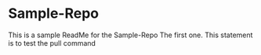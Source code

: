 # Sample-Repo
This is a sample ReadMe for the Sample-Repo
The first one.
This statement is to test the pull command
